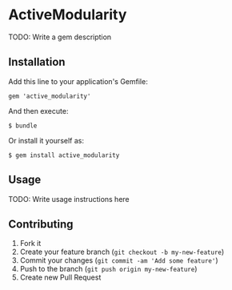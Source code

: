 # ActiveModularity

TODO: Write a gem description

## Installation

Add this line to your application's Gemfile:

    gem 'active_modularity'

And then execute:

    $ bundle

Or install it yourself as:

    $ gem install active_modularity

## Usage

TODO: Write usage instructions here

## Contributing

1. Fork it
2. Create your feature branch (`git checkout -b my-new-feature`)
3. Commit your changes (`git commit -am 'Add some feature'`)
4. Push to the branch (`git push origin my-new-feature`)
5. Create new Pull Request
